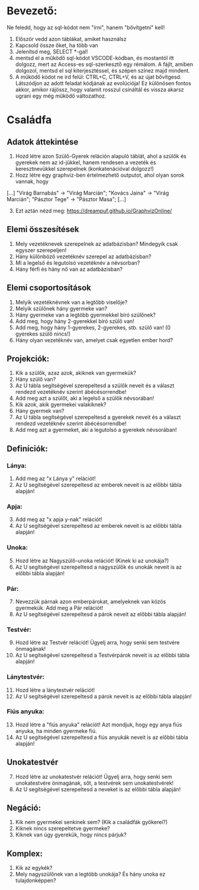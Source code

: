 # Bevezető:

Ne feledd, hogy az sql-kódot nem "írni", hanem "bővítgetni" kell!

1. Először vedd azon táblákat, amiket használsz
2. Kapcsold össze őket, ha több van
3. Jelenítsd meg, SELECT *-gal!
4. mentsd el a működő sql-kódot VSCODE-kódban, és mostantól itt dolgozz, mert az Access-es sql-szerkesztő egy rémálom. A fájlt, amiben dolgozol, mentsd el sql kiterjesztéssel, és szépen színez majd mindent.
5. A működő kódot ne írd felül: CTRL+C, CTRL+V, és az újat bővítgesd. Látszódjon az adott feladat kódjának az evolúciója! Ez különösen fontos akkor, amikor rájössz, hogy valamit rosszul csináltál és vissza akarsz ugrani egy még működő változathoz.


# Családfa

## Adatok áttekintése
1. Hozd létre azon Szülő-Gyerek reláción alapuló táblát, ahol a szülők és gyerekek nem az id-jükkel, hanem rendesen a vezeték és keresztnevükkel szerepelnek (konkatenációval dolgozz!)
2. Hozz létre egy graphviz-ben értelmezhető outputot, ahol olyan sorok vannak, hogy 

[...]
"Virág Barnabás" -> "Virág Marcián";
"Kovács Jaina" -> "Virág Marcián";
"Pásztor Tege" -> "Pásztor Masa";
[...]

3. Ezt aztán nézd meg: https://dreampuf.github.io/GraphvizOnline/


## Elemi összesítések
1. Mely vezetéknevek szerepelnek az adatbázisban? Mindegyik csak egyszer szerepeljen!
2. Hány különböző vezetéknév szerepel az adatbázisban?
3. Mi a legelső és legutolsó vezetéknév a névsorban?
4. Hány férfi és hány nő van az adatbázisban?

## Elemi csoportosítások
1. Melyik vezetéknévnek van a legtöbb viselője?
0. Melyik szülőnek hány gyermeke van?
0. Hány gyermeke van a legtöbb gyermekkel bíró szülőnek?
0. Add meg, hogy hány 2-gyerekkel bíró szülő van!
0. Add meg, hogy hány 1-gyerekes, 2-gyerekes, stb. szülő van! (0 gyerekes szülő nincs!)
0. Hány olyan vezetéknév van, amelyet csak egyetlen ember hord?

## Projekciók:

1. Kik a szülők, azaz azok, akiknek van gyermekük? 
0. Hány szülő van?
0. Az U tábla segítségével szerepeltesd a szülők neveit és a választ rendezd vezetéknév szerint ábécésorrendbe!
0. Add meg azt a szülőt, aki a legelső a szülők névsorában!
0. Kik azok, akik gyermekei valakiknek? 
0. Hány gyermek van?
0. Az U tábla segítségével szerepeltesd a gyerekek neveit és a választ rendezd vezetéknév szerint ábécésorrendbe!
0. Add meg azt a gyermeket, aki a legutolsó a gyerekek névsorában!

## Definíciók:

### Lánya:
1. Add meg az "x Lánya y" relációt!
2. Az U segítségével szerepeltesd az emberek neveit is az előbbi tábla alapján!

### Apja:
3. Add meg az "x apja y-nak" relációt!
4. Az U segítségével szerepeltesd az emberek neveit is az előbbi tábla alapján!

### Unoka:
5. Hozd létre az Nagyszülő-unoka relációt! (Kinek ki az unokája?)
6. Az U segítségével szerepeltesd a nagyszülők és unokák neveit is az előbbi tábla alapján!

### Pár:
7. Nevezzük párnak azon emberpárokat, amelyeknek van közös gyermekük. Add meg a Pár relációt!
8. Az U segítségével szerepeltesd a párok neveit az előbbi tábla alapján!

### Testvér:
9. Hozd létre az Testvér relációt! Ügyelj arra, hogy senki sem testvére önmagának!
10. Az U segítségével szerepeltesd a Testvérpárok neveit is az előbbi tábla alapján!

### Lánytestvér:
11. Hozd létre a lánytestvér relációt!
12. Az U segítségével szerepeltesd a párok neveit is az előbbi tábla alapján!

### Fiús anyuka:
13. Hozd létre a "fiús anyuka" relációt! Azt mondjuk, hogy egy anya fiús anyuka, ha minden gyermeke fiú.
14. Az U segítségével szerepeltesd a fiús anyukák neveit is az előbbi tábla alapján!


## Unokatestvér
7. Hozd létre az unokatestvér relációt! Ügyelj arra, hogy senki sem unokatestvére önmagának, sőt, a testvérek sem unokatestvérek!
8. Az U segítségével szerepeltesd a neveket is az előbbi tábla alapján!



## Negáció:
1. Kik nem gyermekei senkinek sem? (Kik a családfák gyökerei?)
2. Kiknek nincs szerepeltetve gyermeke?
3. Kiknek van úgy gyerekük, hogy nincs párjuk?

## Komplex:
1. Kik az egykék?
2. Mely nagyszülőnek van a legtöbb unokája? És hány unoka ez tulajdonképpen?
